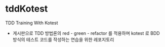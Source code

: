 # tddKotest
TDD Training With Kotest

* 게시판으로 TDD 방법론의 red - green - refactor 를 적용하며 kotest 로 BDD 방식의 테스트 코드를 작성하는 연습을 위한 레포지토리 
